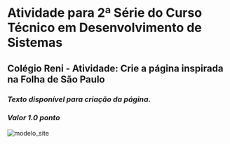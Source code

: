 # Atividade para 2ª Série do Curso Técnico em Desenvolvimento de Sistemas
##  Colégio Reni - Atividade:  Crie a página inspirada na Folha de São Paulo 

### *Texto disponível para criação da página.* 
### *Valor 1.0 ponto*

![modelo_site](https://github.com/user-attachments/assets/3fbfb2f8-1c8a-41a2-9a9b-742e63c676a5)
